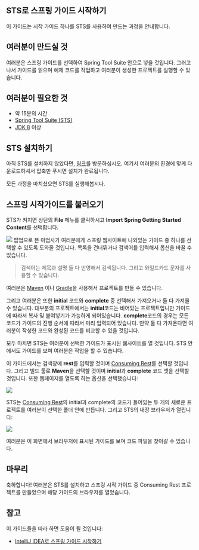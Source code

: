 ## STS로 스프링 가이드 시작하기
이 가이드는 시작 가이드 하나를 STS를 사용하여 만드는 과정을 안내합니다.

## 여러분이 만드실 것
여러분은 스프링 가이드를 선택하여 Spring Tool Suite 안으로 넣을 것입니다. 그러고 나서 가이드를 읽으며 예제 코드를 작업하고 여러분이 생성한 프로젝트를 실행할 수 있습니다.

## 여러분이 필요한 것
* 약 15분의 시간
* [Spring Tool Suite (STS)](https://spring.io/tools/sts/all)
* [JDK 8](http://www.oracle.com/technetwork/java/javase/downloads/index.html) 이상

## STS 설치하기
아직 STS를 설치하지 않았다면, [링크](http://spring.io/tools)를 방문하십시오. 여기서 여러분의 환경에 맞게 다운로드하셔서 압축만 푸시면 설치가 완료됩니다.

모든 과정을 마치셨으면 STS를 실행해봅시다.

## 스프링 시작가이드를 불러오기
STS가 켜지면 상단의 **File** 메뉴를 클릭하시고 **Import Spring Getting Started Content**를 선택합니다.

![](http://spring.io/guides/gs/sts/images/1_open_wizard.png)
팝업으로 뜬 마법사가 여러분에게 스프링 웹사이트에 나와있는 가이드 중 하나를 선택할 수 있도록 도와줄 것입니다.
목록을 건너뛰거나 검색어를 입력해서 옵션을 바꿀 수 있습니다.

> 검색어는 제목과 설명 둘 다 반영해서 검색됩니다. 그리고 와일드카드 문자를 사용할 수 있습니다.

여러분은 [Maven](http://spring.io/guides/gs/maven) 이나 [Gradle](http://spring.io/guides/gs/gradle)을 사용해서 프로젝트를 만들 수 있습니다.

그리고 여러분은 또한 **initial** 코드와 **complete** 중 선택해서 가져오거나 둘 다 가져올 수 있습니다. 
대부분의 프로젝트에서는 **initial**코드는 비어있는 프로젝트입니만 가이드에 따라서 복사 및 붙여넣기가 가능하게 되어있습니다.
**complete**코드의 경우는 모든 코드가 가이드의 진행 순서에 따라서 미리 입력되어 있습니다. 
만약 둘 다 가져온다면 여러분이 작성한 코드와 완성된 코드를 비교할 수 있을 것입니다.

모두 마치면 STS는 여러분이 선택한 가이드가 표시된 웹사이트를 열 것입니다. STS 안에서도 가이드를 보며 여러분은 작업을 할 수 있습니다.

이 가이드에서는 검색창에 **rest**를 입력할 것이며 [Consuming Rest](http://spring.io/guides/gs/consuming-rest)를 선택할 것입니다. 그리고 빌드 툴로 **Maven**을 선택할 것이며 **initial**과 **complete** 코드 셋을 선택할 것입니다. 또한 웹페이지를 열도록 하는 옵션을 선택했습니다:

![](http://spring.io/guides/gs/sts/images/3_wizard.png)

STS는 [Consuming Rest](http://spring.io/guides/gs/consuming-rest)의 initial과 complete의 코드가 들어있는 두 개의 새로운 프로젝트를 여러분이 선택한 폴더 안에 만듭니다. 그리고 STS의 내장 브라우저가 열립니다:

![](http://spring.io/guides/gs/sts/images/4_after-import.png)

여러분은 이 화면에서 브라우저에 표시된 가이드를 보며 코드 파일을 찾아갈 수 있습니다.

## 마무리
축하합니다! 여러분은 STS를 설치하고 스프링 시작 가이드 중 Consuming Rest 프로젝트를 만들었으며 해당 가이드의 브라우저를 열었습니다.

## 참고
이 가이드들을 따라 하면 도움이 될 것입니다:

* [IntelliJ IDEA로 스프링 가이드 시작하기](https://spring.io/guides/gs/intellij-idea/)